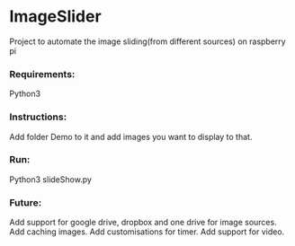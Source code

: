 # ImageSlider
Project to automate the image sliding(from different sources) on raspberry pi

### Requirements:
Python3

### Instructions:
Add folder Demo to it and add images you want to display to that.

### Run:
Python3 slideShow.py


### Future:
Add support for google drive, dropbox and one drive for image sources.
Add caching images.
Add customisations for timer.
Add support for video.

